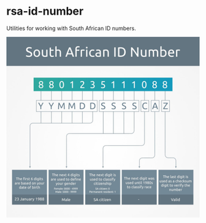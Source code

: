 
# rsa-id-number

Utilities for working with South African ID numbers.

![South African ID number](/img/South-African-ID-number.jpg)
